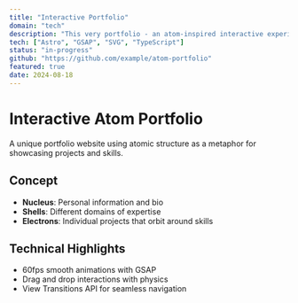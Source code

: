 ```yaml
---
title: "Interactive Portfolio"
domain: "tech"
description: "This very portfolio - an atom-inspired interactive experience"
tech: ["Astro", "GSAP", "SVG", "TypeScript"]
status: "in-progress"
github: "https://github.com/example/atom-portfolio"
featured: true
date: 2024-08-18
---
```


# Interactive Atom Portfolio

A unique portfolio website using atomic structure as a metaphor for showcasing projects and skills.

## Concept

- **Nucleus**: Personal information and bio
- **Shells**: Different domains of expertise
- **Electrons**: Individual projects that orbit around skills

## Technical Highlights

- 60fps smooth animations with GSAP
- Drag and drop interactions with physics
- View Transitions API for seamless navigation